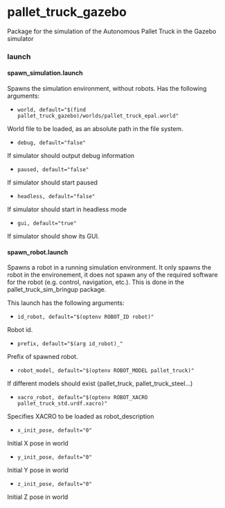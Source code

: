 # pallet_truck_gazebo

Package for the simulation of the Autonomous Pallet Truck in the Gazebo simulator

### launch

#### spawn_simulation.launch

Spawns the simulation environment, without robots. Has the following arguments:

* ``` world, default="$(find pallet_truck_gazebo)/worlds/pallet_truck_epal.world" ```

World file to be loaded, as an absolute path in the file system.

* ``` debug, default="false" ```

If simulator should output debug information

* ``` paused, default="false" ```

If simulator should start paused

* ``` headless, default="false" ```

If simulator should start in headless mode

* ``` gui, default="true" ```

If simulator should show its GUI.

#### spawn_robot.launch

Spawns a robot in a running simulation environment. It only spawns the robot in the environement, it does not spawn any of the required software for the robot (e.g. control, navigation, etc.). This is done in the pallet_truck_sim_bringup package.

This launch has the following arguments:

* ``` id_robot, default="$(optenv ROBOT_ID robot)"  ```

Robot id.

* ``` prefix, default="$(arg id_robot)_"  ```

Prefix of spawned robot.

* ``` robot_model, default="$(optenv ROBOT_MODEL pallet_truck)"  ```

If different models should exist (pallet_truck, pallet_truck_steel...)

* ``` xacro_robot, default="$(optenv ROBOT_XACRO pallet_truck_std.urdf.xacro)"  ```

Specifies XACRO to be loaded as robot_description

* ``` x_init_pose, default="0"  ```

Initial X pose in world 

* ``` y_init_pose, default="0"  ```

Initial Y pose in world 

* ``` z_init_pose, default="0"  ```

Initial Z pose in world 
